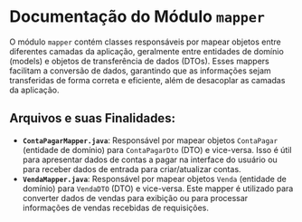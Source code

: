 # Documentação do Módulo `mapper`

O módulo `mapper` contém classes responsáveis por mapear objetos entre diferentes camadas da aplicação, geralmente entre entidades de domínio (models) e objetos de transferência de dados (DTOs). Esses mappers facilitam a conversão de dados, garantindo que as informações sejam transferidas de forma correta e eficiente, além de desacoplar as camadas da aplicação.

## Arquivos e suas Finalidades:

*   **`ContaPagarMapper.java`**: Responsável por mapear objetos `ContaPagar` (entidade de domínio) para `ContaPagarDto` (DTO) e vice-versa. Isso é útil para apresentar dados de contas a pagar na interface do usuário ou para receber dados de entrada para criar/atualizar contas.
*   **`VendaMapper.java`**: Responsável por mapear objetos `Venda` (entidade de domínio) para `VendaDTO` (DTO) e vice-versa. Este mapper é utilizado para converter dados de vendas para exibição ou para processar informações de vendas recebidas de requisições.